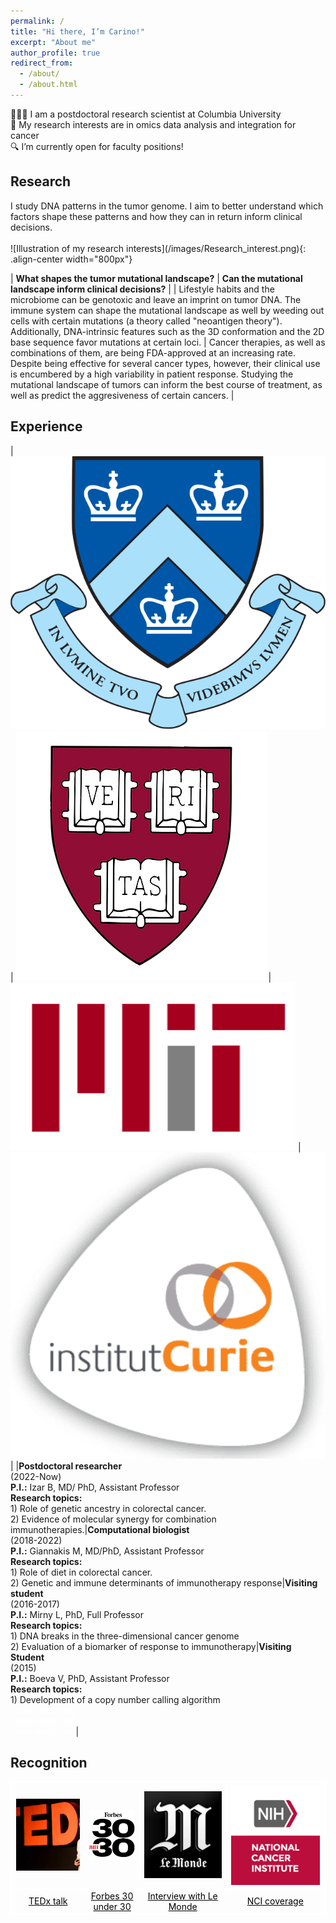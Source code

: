 ```yaml
---
permalink: /
title: "Hi there, I’m Carino!"
excerpt: "About me"
author_profile: true
redirect_from: 
  - /about/
  - /about.html
---
```


👨🏻‍💻 I am a postdoctoral research scientist at Columbia University <br>
🔬 My research interests are in omics data analysis and integration for cancer <br>
🔍 I’m currently open for faculty positions!

<h2> Research </h2>
I study DNA patterns in the tumor genome. I aim to better understand which factors shape these patterns and how they can in return inform clinical decisions.<br><br>
![Illustration of my research interests](/images/Research_interest.png){: .align-center width="800px"}
<style>
table {
    border-collapse: collapse;
    table-layout: fixed;
    width: 100%;
}
table, th, td {
   border: 1px solid white;
}
blockquote {
    border-left: solid white;
    padding-left: 0px;
}
</style>

| **What shapes the tumor mutational landscape?** | **Can the mutational landscape inform clinical decisions?** |
| Lifestyle habits and the microbiome can be genotoxic and leave an imprint on tumor DNA. The immune system can shape the mutational landscape as well by weeding out cells with certain mutations (a theory called "neoantigen theory"). Additionally, DNA-intrinsic features such as the 3D conformation and the 2D base sequence favor mutations at certain loci. | Cancer therapies, as well as combinations of them, are being FDA-approved at an increasing rate. Despite being effective for several cancer types, however, their clinical use is encumbered by a high variability in patient response. Studying the mutational landscape of tumors can inform the best course of treatment, as well as predict the aggresiveness of certain cancers. |   

<h2> Experience </h2>
<style> 
table {
    border-collapse: collapse;
    table-layout: fixed;
    width: 100%;
}
table, th, td {
   border: 1px solid white;
}
blockquote {
    border-left: solid white;
    padding-left: 0px;
}
</style>

|  ![Columbia logo](/images/Columbia_logo.png)  |  ![Harvard logo](/images/Harvard_logo.webp)  |  ![MIT logo](/images/MIT_logo.webp)  |  ![Curie logo](/images/Curie_logo.png)  |
|**Postdoctoral researcher**<br>(2022-Now)<br>**P.I.:** Izar B, MD/ PhD, Assistant Professor<br>**Research topics:**<br> 1) Role of genetic ancestry in colorectal cancer. <br> 2) Evidence of molecular synergy for combination immunotherapies.|**Computational biologist**<br>(2018-2022)<br>**P.I.:** Giannakis M, MD/PhD, Assistant Professor<br>**Research topics:**<br> 1) Role of diet in colorectal cancer. <br> 2) Genetic and immune determinants of immunotherapy response|**Visiting student**<br>(2016-2017)<br>**P.I.:** Mirny L, PhD, Full Professor<br>**Research topics:**<br> 1) DNA breaks in the three-dimensional cancer genome<br> 2) Evaluation of a biomarker of response to immunotherapy|**Visiting Student**<br>(2015)<br>**P.I.:** Boeva V, PhD, Assistant Professor<br>**Research topics:**<br> 1) Development of a copy number calling algorithm<br> <span style="color:white">some <em>white</em> text</span> <br>  <span style="color:white">some <em>white</em> text</span> <br>  <span style="color:white">some <em>white</em> text</span>|

<h2> Recognition </h2>
<style> 
table {
    border-collapse: collapse;
    table-layout: fixed;
    width: 100%;
    border: 0px;
}
table, th, td {
   border: 1px solid white;
}
blockquote {
    border-left: solid white;
    padding-left: 0px;
}
</style>

|  ![TEDx logo](/images/TEDx_logo.webp)  |  ![Forbes logo](/images/30u30_logo.webp)  |  ![Le Monde logo](/images/LM_logo.webp)  |  ![NCI logo](/images/NCI_logo.webp)  |
|:-:|:-:|:-:|:-:|
|  <a href="https://www.youtube.com/watch?v=f-8bwiOEHcU" style="color: black;"> TEDx talk|<a href="https://www.forbes.com/profile/carino-gurjao/?sh=6573cada6ee9" style="color: black;"> Forbes 30 under 30| <a href="https://www.lemonde.fr/planete/article/2021/06/22/le-lien-entre-consommation-de-viande-rouge-et-cancer-colorectal-mieux-compris_6085111_3244.html" style="color: black;"> Interview with Le Monde | <a href="https://www.cancer.gov/news-events/cancer-currents-blog/2021/red-meat-colorectal-cancer-genetic-signature" style="color: black;"> NCI coverage |
